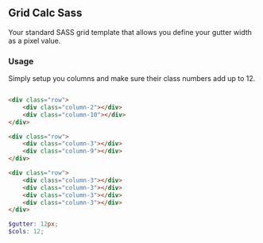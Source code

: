 ## Grid Calc Sass

Your standard SASS grid template that allows you define your gutter width as a pixel value.

### Usage

Simply setup you columns and make sure their class numbers add up to 12.

``` html

<div class="row">
    <div class="column-2"></div>
    <div class="column-10"></div>
</div>

<div class="row">
    <div class="column-3"></div>
    <div class="column-9"></div>
</div>

<div class="row">
    <div class="column-3"></div>
    <div class="column-3"></div>
    <div class="column-3"></div>
    <div class="column-3"></div>
</div>

```


``` scss
$gutter: 12px;
$cols: 12;
```
